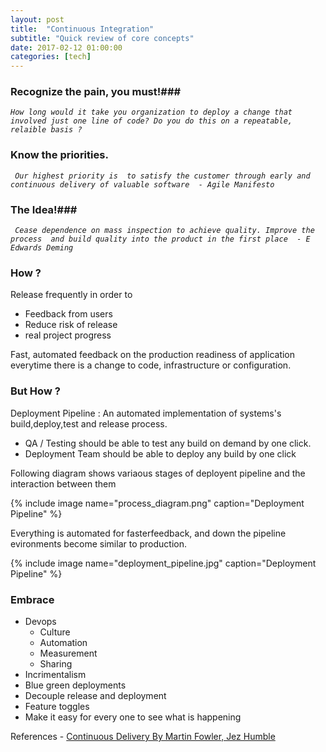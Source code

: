```yaml
---
layout: post
title:  "Continuous Integration"
subtitle: "Quick review of core concepts"
date: 2017-02-12 01:00:00
categories: [tech]
---
```


### Recognize the pain, you must!###

_` How long would it take you organization to deploy a change that involved just one line of code? Do you do this on a repeatable, relaible basis ? `_

### Know the priorities. ###

_` Our highest priority is  to satisfy the customer through early and continuous delivery of valuable software  - Agile Manifesto`_

### The Idea!###
_` Cease dependence on mass inspection to achieve quality. Improve the process  and build quality into the product in the first place  - E Edwards Deming`_

### How ? ###

Release frequently in order to

- Feedback from users
- Reduce risk of release
- real project progress

Fast, automated feedback on the production readiness of application everytime there is a change to code, infrastructure or configuration.

### But How ? ###

Deployment Pipeline : An automated implementation of systems's build,deploy,test and release process.

- QA / Testing should be able to test any build on demand by one click.
- Deployment Team should be able to deploy any build by one click

Following diagram shows variaous stages of deployent pipeline and the interaction between them


{% include image name="process_diagram.png" caption="Deployment Pipeline" %}


Everything is automated for fasterfeedback, and down the pipeline evironments become similar to production.


{% include image name="deployment_pipeline.jpg" caption="Deployment Pipeline" %}


### Embrace ###

- Devops
	- Culture
	- Automation
	- Measurement
	- Sharing
- Incrimentalism
- Blue green deployments
- Decouple release and deployment
- Feature toggles
- Make it easy for every one to see what is happening

References - [Continuous Delivery By
Martin Fowler, Jez Humble ](https://yow.eventer.com/events/1004/talks/1062)
